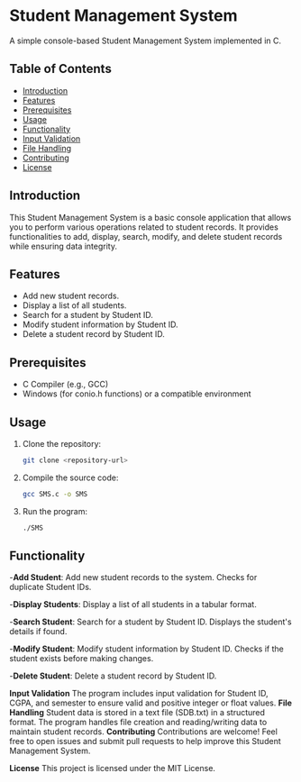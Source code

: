 # Student Management System

A simple console-based Student Management System implemented in C.

## Table of Contents

- [Introduction](#introduction)
- [Features](#features)
- [Prerequisites](#prerequisites)
- [Usage](#usage)
- [Functionality](#functionality)
- [Input Validation](#input-validation)
- [File Handling](#file-handling)
- [Contributing](#contributing)
- [License](#license)

## Introduction

This Student Management System is a basic console application that allows you to perform various operations related to student records. It provides functionalities to add, display, search, modify, and delete student records while ensuring data integrity.

## Features

- Add new student records.
- Display a list of all students.
- Search for a student by Student ID.
- Modify student information by Student ID.
- Delete a student record by Student ID.

## Prerequisites

- C Compiler (e.g., GCC)
- Windows (for conio.h functions) or a compatible environment

## Usage

1. Clone the repository:

   ```bash
   git clone <repository-url>
   ```
2. Compile the source code:
   ```bash
   gcc SMS.c -o SMS
   ```
3. Run the program:
   ```bash
   ./SMS
   ```

## Functionality
-**Add Student**: Add new student records to the system. Checks for duplicate Student IDs.

-**Display Students**: Display a list of all students in a tabular format.

-**Search Student**: Search for a student by Student ID. Displays the student's details if found.

-**Modify Student**: Modify student information by Student ID. Checks if the student exists before making changes.

-**Delete Student**: Delete a student record by Student ID.

**Input Validation**
The program includes input validation for Student ID, CGPA, and semester to ensure valid and positive integer or float values.
**File Handling**
Student data is stored in a text file (SDB.txt) in a structured format.
The program handles file creation and reading/writing data to maintain student records.
**Contributing**
Contributions are welcome! Feel free to open issues and submit pull requests to help improve this Student Management System.

**License**
This project is licensed under the MIT License.
